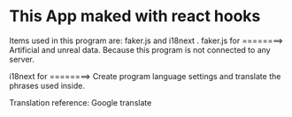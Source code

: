 # This App maked with react hooks
Items used in this program are: faker.js and i18next .
faker.js for ========> Artificial and unreal data. Because this program is not connected to any server.

i18next for  ========>  Create program language settings and translate the phrases used inside.

Translation reference: Google translate
